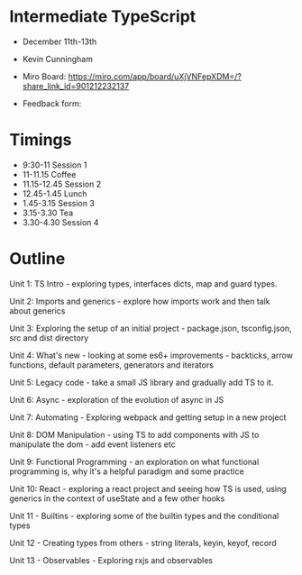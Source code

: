 # Intermediate TypeScript
- December 11th-13th
- Kevin Cunningham

- Miro Board: https://miro.com/app/board/uXjVNFepXDM=/?share_link_id=901212232137
- Feedback form: 

# Timings

- 9:30-11 Session 1
- 11-11.15 Coffee
- 11.15-12.45 Session 2
- 12.45-1.45 Lunch
- 1.45-3.15 Session 3
- 3.15-3.30 Tea
- 3.30-4.30 Session 4

# Outline

Unit 1: TS Intro - exploring types, interfaces dicts, map and guard types.

Unit 2: Imports and generics - explore how imports work and then talk about generics

Unit 3: Exploring the setup of an initial project - package.json, tsconfig.json, src and dist directory

Unit 4: What's new - looking at some es6+ improvements - backticks, arrow functions, default parameters, generators and iterators

Unit 5: Legacy code - take a small JS library and gradually add TS to it.

Unit 6: Async - exploration of the evolution of async in JS

Unit 7: Automating - Exploring webpack and getting setup in a new project

Unit 8: DOM Manipulation - using TS to add components with JS to manipulate the dom - add event listeners etc

Unit 9: Functional Programming - an exploration on what functional programming is, why it's a helpful paradigm and some practice

Unit 10: React - exploring a react project and seeing how TS is used, using generics in the context of useState and a few other hooks

Unit 11 - Builtins - exploring some of the builtin types and the conditional types

Unit 12 - Creating types from others - string literals, keyin, keyof, record

Unit 13 - Observables - Exploring rxjs and observables
 